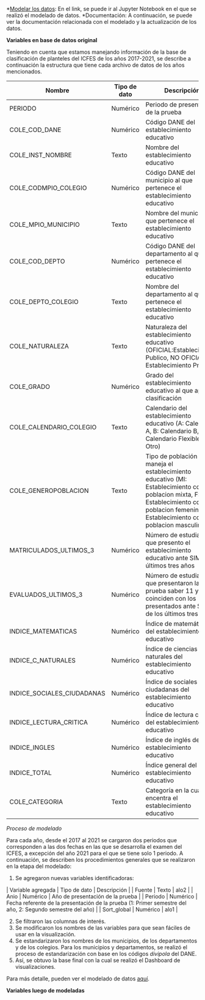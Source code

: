 
*[Modelar los datos](Modelado_icfes_proyecto.md): En el link, se puede ir al Jupyter Notebook en el que se realizó el modelado de datos.
*Documentación: A continuación, se puede ver la documentación relacionada con el modelado y la actualización de los datos.

**Variables en base de datos original**

Teniendo en cuenta que estamos manejando información de la base de clasificación de planteles del ICFES de los años 2017-2021, se describe a continuación la estructura que tiene cada archivo de datos de los años mencionados. 

| Nombre | Tipo de dato | Descripción |
| --- | --- | --- |
| PERIODO | Numérico | Periodo de presentación de la prueba |
| COLE_COD_DANE | Numérico | Código DANE del establecimiento educativo |
| COLE_INST_NOMBRE | Texto | Nombre del establecimiento educativo |
| COLE_CODMPIO_COLEGIO | Numérico | Código DANE del municipio al que pertenece el establecimiento educativo |
| COLE_MPIO_MUNICIPIO | Texto | Nombre del municipio al que pertenece el establecimiento educativo |
| COLE_COD_DEPTO | Numérico | Código DANE del departamento al que pertenece el establecimiento educativo |
| COLE_DEPTO_COLEGIO | Texto | Nombre del departamento al que pertenece el establecimiento educativo |
| COLE_NATURALEZA | Texto | Naturaleza del establecimiento educativo (OFICIAL:Establecimiento Publico, NO OFICIAL: Establecimiento Privado) |
| COLE_GRADO | Numérico | Grado del establecimiento educativo al que aplica la clasificación |
| COLE_CALENDARIO_COLEGIO | Texto | Calendario del establecimiento educativo (A: Calendario A, B: Calendario B, O: Calendario Flexible u Otro) |
| COLE_GENEROPOBLACION | Texto | Tipo de población que maneja el establecimiento educativo (MI: Establecimiento con poblacion mixta, F: Establecimiento con poblacion femenina, M: Establecimiento con poblacion masculina) |
| MATRICULADOS_ULTIMOS_3 | Numérico | Número de estudiantes que presento el establecimiento educativo ante SIMAT los últimos tres años |
| EVALUADOS_ULTIMOS_3 | Numérico | Número de estudiantes que presentaron la prueba saber 11 y que coinciden con los presentados ante SIMAT de los últimos tres años |
| INDICE_MATEMATICAS | Numérico | Índice de matemáticas del establecimiento educativo |
| INDICE_C_NATURALES | Numérico | Índice de ciencias naturales del establecimiento educativo |
| INDICE_SOCIALES_CIUDADANAS | Numérico | Índice de sociales ciudadanas del establecimiento educativo |
| INDICE_LECTURA_CRITICA | Numérico | Índice de lectura crítica del establecimiento educativo |
| INDICE_INGLES | Numérico | Índice de inglés del establecimiento educativo |
| INDICE_TOTAL | Numérico | Índice general del establecimiento educativo |
| COLE_CATEGORIA | Texto | Categoría en la cual se encentra el establecimiento educativo |

*Proceso de modelado* 

Para cada año, desde el 2017 al 2021 se cargaron dos periodos que corresponden a las dos fechas en las que se desarrolla el examen del ICFES, a excepción del año 2021 para el que se tiene solo 1 periodo. A continuación, se describen los procedimientos generales que se realizaron en la etapa del modelado: 

1. Se agregaron nuevas variables identificadoras:
 
| Variable agregada | Tipo de dato | Descripción |
| Fuente | Texto | alo2 |
| Anio | Numérico | Año de presentación de la prueba | 
| Periodo | Numérico | Fecha referente de la presentación de la prueba (1: Primer semestre del año, 2: Segundo semestre del año) | 
| Sort_global | Numérico | alo1 |

2. Se filtraron las columnas de interés. 
3. Se modificaron los nombres de las variables para que sean fáciles de usar en la visualización.
4. Se estandarizaron los nombres de los municipios, de los departamentos y de los colegios. Para los municipios y departamentos, se realizó el proceso de estandarización con base en los códigos *divipola* del DANE.
5. Así, se obtuvo la base final con la cual se realizó el Dashboard de visualizaciones.

Para más detalle, pueden ver el modelado de datos [aquí](Modelado_icfes_proyecto.md). 
  
**Variables luego de modeladas**
